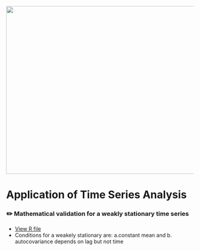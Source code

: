 
<div id="header" align="center">
  <img width="750" height="450" src="https://user-images.githubusercontent.com/64395120/191584937-bcd0a630-0997-4594-9773-917bbd66baea.png"/>
</div>


# Application of Time Series Analysis

 ### :pencil2: Mathematical validation for a weakly stationary time series
- [View R file](https://github.com/Ellypham92/applied-time-series-analysis/blob/main/Weakly%20Stationary.Rmd) <br>
- Conditions for a weakely stationary are: a.constant mean and b. autocovariance depends on lag but not time
